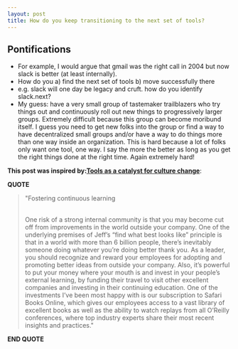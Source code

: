 ```yaml
---
layout: post
title: How do you keep transitioning to the next set of tools?
---
```


## Pontifications

* For example, I would argue that gmail was the right call in 2004 but now slack is better (at least internally).
* How do you a) find the next set of tools b) move successfully there
* e.g. slack will one day be legacy and cruft. how do you identify slack.next?
* My guess: have a very small group of tastemaker trailblazers who try things out and continuously roll out new things to progressively larger groups. Extremely difficult because this group can become moribund itself. I guess you need to get new folks into the group or find a way to have decentralized small groups and/or have a way to do things more than one way inside an organization. This is hard because a lot of folks only want one tool, one way. I say the more the better as long as you get the right things done at the right time. Again extremely hard!

**This post was inspired by:[Tools as a catalyst for culture change](https://medium.com/@BillHiggins/tools-as-a-catalyst-for-culture-change-f012b2c0b527)**:

**QUOTE**

<blockquote>

"Fostering continuous learning<br /><br />

One risk of a strong internal community is that you may become cut off from improvements in the world outside your company. One of the underlying premises of Jeff’s “find what best looks like” principle is that in a world with more than 6 billion people, there’s inevitably someone doing whatever you’re doing better thank you. As a leader, you should recognize and reward your employees for adopting and promoting better ideas from outside your company. Also, it’s powerful to put your money where your mouth is and invest in your people’s external learning, by funding their travel to visit other excellent companies and investing in their continuing education. One of the investments I’ve been most happy with is our subscription to Safari Books Online, which gives our employees access to a vast library of excellent books as well as the ability to watch replays from all O’Reilly conferences, where top industry experts share their most recent insights and practices."

</blockquote>

**END QUOTE**
